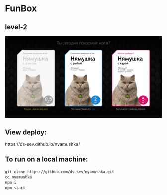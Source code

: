 # FunBox
## level-2
<p align="center"><img src="https://github.com/ds-sev/nyamushka/blob/main/nyam_screenshot.png" width="700px"></p>

## View deploy: 
https://ds-sev.github.io/nyamushka/

## To run on a local machine:
`git clone https://github.com/ds-sev/nyamushka.git`  
`cd nyamushka`  
`npm i`  
`npm start`  
